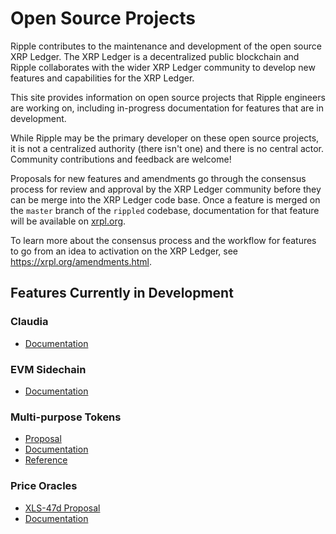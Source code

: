 # Open Source Projects

Ripple contributes to the maintenance and development of the open source XRP Ledger. The XRP Ledger is a decentralized public blockchain and Ripple collaborates with the wider XRP Ledger community to develop new features and capabilities for the XRP Ledger.

This site provides information on open source projects that Ripple engineers are working on, including in-progress documentation for features that are in development. 

While Ripple may be the primary developer on these open source projects, it is not a centralized authority (there isn't one) and  there is no central actor. Community contributions and feedback are welcome!

Proposals for new features and amendments go through the consensus process for review and approval by the XRP Ledger community before they can be merge into the XRP Ledger code base. Once a feature is merged on the `master` branch of the `rippled` codebase, documentation for that feature will be available on [xrpl.org](https://xrpl.org).

To learn more about the consensus process and the workflow for features to go from an idea to activation on the XRP Ledger, see <https://xrpl.org/amendments.html>.

## Features Currently in Development

### Claudia

- [Documentation](https://pypi.org/project/claudia/)


### EVM Sidechain

- [Documentation](evm-sidechain/intro-to-evm-sidechain.md)

### Multi-purpose Tokens
  - [Proposal](https://github.com/XRPLF/XRPL-Standards/tree/master/XLS-0033d-multi-purpose-tokens)
  - [Documentation](xls-33d-multi-purpose-tokens/multi-purpose-tokens.md)
  - [Reference](xls-33d-multi-purpose-tokens/reference/mpt-reference.md)

### Price Oracles

- [XLS-47d Proposal](https://github.com/XRPLF/XRPL-Standards/blob/master/XLS-47d-PriceOracles/README.md)
- [Documentation](./xls-47d-price-oracles/)

